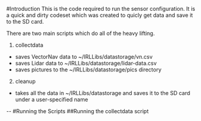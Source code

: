 #Introduction
This is the code required to run the sensor configuration.  It is a quick and dirty codeset which was created to quicly get data and save it to the SD card.

There are two main scripts which do all of the heavy lifting.

1. collectdata
  * saves VectorNav data to ~/IRLLibs/datastorage/vn.csv
  * saves Lidar data to ~/IRLLibs/datastorage/lidar-data.csv
  * saves pictures to the  ~/IRLLibs/datastorage/pics directory
2. cleanup
  * takes all the data in ~/IRLLibs/datastorage and saves it to the SD card under a user-specified name

--
#Running the Scripts
##Running the collectdata script
